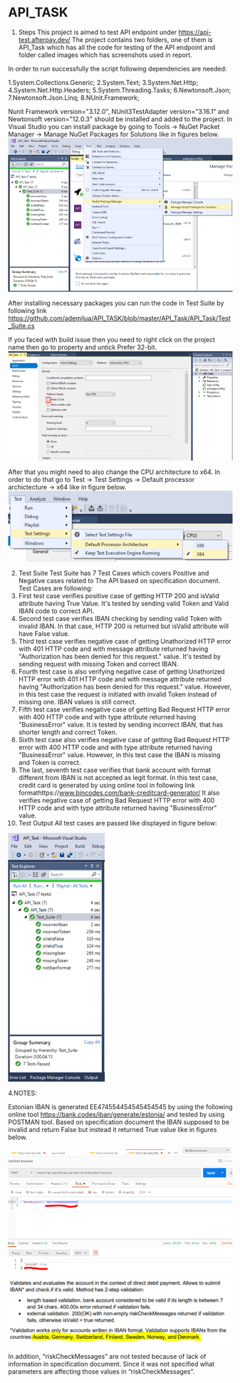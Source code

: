 # API_TASK
1. Steps
This project is aimed to test API endpoint under https://api-test.afterpay.dev/
The project contains two folders, one of them is API_Task which has all the code for testing of the API endpoint and folder called
images which has screenshots used in report.

In order to run successfully the script following dependencies are needed:

1.System.Collections.Generic;
2.System.Text;
3.System.Net.Http;
4.System.Net.Http.Headers;
5.System.Threading.Tasks;
6.Newtonsoft.Json;
7.Newtonsoft.Json.Linq;
8.NUnit.Framework;

Nunit Framework version="3.12.0", NUnit3TestAdapter version="3.16.1" and Newtonsoft version="12.0.3" should be installed and added to the project.
In Visual Studio you can install package by going to Tools -> NuGet Packet Manager -> Manage NuGet Packages for Solutions like in figures below.
![Installing Packages](https://github.com/ademilua/API_TASK/blob/master/images/2.PNG)

After installing necessary packages you can run the code in Test Suite by following link https://github.com/ademilua/API_TASK/blob/master/API_Task/API_Task/Test_Suite.cs

If you faced with build issue then you need to right click on the project name then go to property and untick Prefer 32-bit.
![untick 32-bit](https://github.com/ademilua/API_TASK/blob/master/images/7.PNG)

After that you might need to also change the CPU architecture to x64. In order to do that go to Test -> Test Settings -> Default processor archictecture -> x64 like in figure below.
![Processor architecture](https://github.com/ademilua/API_TASK/blob/master/images/8.PNG)

2. Test Suite
Test Suite has 7 Test Cases which covers Positive and Negative cases related to The API based on specification document.
Test Cases are following:
1. First test case verifies positive case of getting HTTP 200 and isValid attribute having True Value. 
It's tested by sending valid Token and Valid IBAN code to correct API.
2. Second test case verifies IBAN checking by sending valid Token with invalid IBAN. In that case, HTTP 200 is returned but isValid attribute will have False value.
3. Third test case verifies negative case of getting Unathorized HTTP error with 401 HTTP code and with message attribute returned having "Authorization has been denied for this request." value. 
It's tested by sending request with missing Token and correct IBAN.
4. Fourth test case is also verifying negative case of getting Unathorized HTTP error with 401 HTTP code and with message attribute returned having "Authorization has been denied for this request." value.
However, in this test case the request is initiated with invalid Token instead of missing one. IBAN values is still correct. 
5. Fifth test case verifies negative case of getting Bad Request HTTP error with 400 HTTP code and with type attribute returned having "BusinessError" value. It is tested by sending incorrect IBAN, that has shorter length and correct Token. 
6. Sixth test case also verifies negative case of getting Bad Request HTTP error with 400 HTTP code and with type attribute returned having "BusinessError" value. 
However, in this test case the IBAN is missing and Token is correct. 
7. The last, seventh test case verifies that bank account with format different from IBAN is not accepted as legit format. In this test case, credit card is generated by using online tool in following link formathttps://www.bincodes.com/bank-creditcard-generator/
It also verifies negative case of getting Bad Request HTTP error with 400 HTTP code and with type attribute returned having "BusinessError" value. 
3. Test Output
All test cases are passed like displayed in figure below: 

![Passed Test Cases](https://github.com/ademilua/API_TASK/blob/master/images/3.PNG)

4.NOTES:

Estonian IBAN is generated EE474554454545454545 by using the following online tool https://bank.codes/iban/generate/estonia/ and tested by using POSTMAN tool. Based on specification document the IBAN supposed to be invalid and return False but instead it returned True value like in figures below.

![POSTMAN](https://github.com/ademilua/API_TASK/blob/master/images/5.PNG)
![List Of Countries](https://github.com/ademilua/API_TASK/blob/master/images/6.PNG)

In addition, “riskCheckMessages” are not tested because of lack of information in specification document. 
Since it was not specified what parameters are affecting those values in “riskCheckMessages”.


